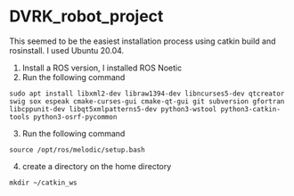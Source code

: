 # DVRK_robot_project
This seemed to be the easiest installation process using catkin build and rosinstall. I used Ubuntu 20.04. 
1. Install a ROS version, I installed ROS Noetic 
2. Run the following command
``` 
sudo apt install libxml2-dev libraw1394-dev libncurses5-dev qtcreator swig sox espeak cmake-curses-gui cmake-qt-gui git subversion gfortran libcppunit-dev libqt5xmlpatterns5-dev python3-wstool python3-catkin-tools python3-osrf-pycommon
```
3. Run the following command 
```
source /opt/ros/melodic/setup.bash
```
4. create a directory on the home directory 
```
mkdir ~/catkin_ws
```